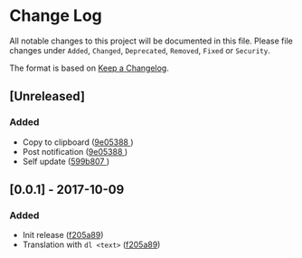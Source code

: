# Change Log
All notable changes to this project will be documented in this file.
Please file changes under `Added`, `Changed`, `Deprecated`, `Removed`, `Fixed` or `Security`.

The format is based on [Keep a Changelog](http://keepachangelog.com/).

## [Unreleased]

### Added

- Copy to clipboard ([9e05388 ](../../commit/77d6e3d6c96243752caacd77100992159ae008a5))
- Post notification ([9e05388 ](../../commit/77d6e3d6c96243752caacd77100992159ae008a5))
- Self update ([599b807 ](../../commit/70d61d73083786ab6db950d5f12cc4c5a5da1d94))

## [0.0.1] - 2017-10-09

### Added

- Init release ([f205a89](../../commit/9e053884a227ea907f591c58273efc40fe7b5882))
- Translation with `dl <text>` ([f205a89](../../commit/9e053884a227ea907f591c58273efc40fe7b5882))
